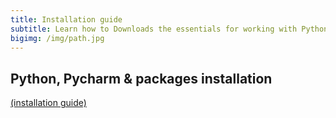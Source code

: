 ```yaml
---
title: Installation guide
subtitle: Learn how to Downloads the essentials for working with Python from your own computer
bigimg: /img/path.jpg
---
```

## **Python, Pycharm & packages installation** 
[(installation guide)](/pages/p_00_python_pycharm_installation/python_pycharm_installation/)
